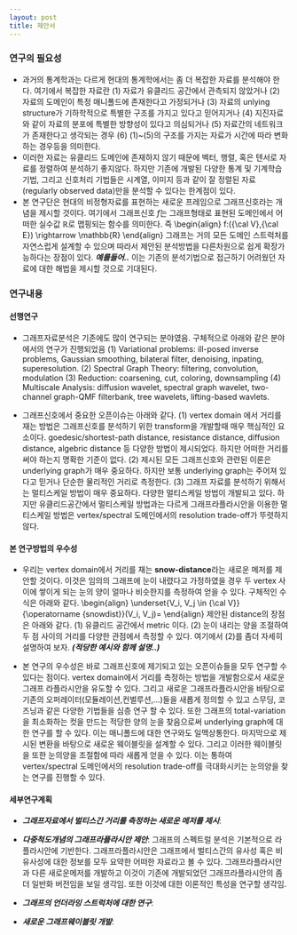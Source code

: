 ```yaml
---
layout: post
title: 제안서 
---
```


### 연구의 필요성
- 과거의 통계학과는 다르게 현대의 통계학에서는 좀 더 복잡한 자료를 분석해야 한다. 여기에서 복잡한 자료란 (1) 자료가 유클리드 공간에서 관측되지 않았거나 (2) 자료의 도메인이 특정 매니폴드에 존재한다고 가정되거나 (3) 자료의 unlying structure가 기하학적으로 특별한 구조를 가지고 있다고 믿어지거나 (4) 지진자료와 같이 자료의 분포에 특별한 방향성이 있다고 의심되거나 (5) 자료간의 네트워크가 존재한다고 생각되는 경우 (6) (1)~(5)의 구조를 가지는 자료가 시간에 따라 변화하는 경우등을 의미한다. 
- 이러한 자료는 유클리드 도메인에 존재하지 않기 때문에 벡터, 행렬, 혹은 텐서로 자료를 정렬하여 분석하기 좋지않다. 하지만 기존에 개발된 다양한 통계 및 기계학습 기법, 그리고 신호처리 기법들은 시계열, 이미지 등과 같이 잘 정렬된 자료(regularly observed data)만을 분석할 수 있다는 한계점이 있다. 
- 본 연구단은 현대의 비정형자료를 표현하는 새로운 프레임으로 그래프신호라는 개념을 제시할 것이다. 여기에서 그래프신호 $f$는 그래프형태로 표현된 도메인에서 어떠한 실수값 $\mathbb{R}$로 맵핑되는 함수를 의미한다. 즉
\begin{align}
 f:({\cal V},{\cal E}) \rightarrow \mathbb{R}
\end{align}
그래프는 거의 모든 도메인 스트럭처를 자연스럽게 설계할 수 있으며 따라서 제안된 분석방법을 다른차원으로 쉽게 확장가능하다는 장점이 있다. ***예를들어..***
이는 기존의 분석기법으로 접근하기 어려웠던 자료에 대한 해법을 제시할 것으로 기대된다. 

### 연구내용 
#### 선행연구
- 그래프자료분석은 기존에도 많이 연구되는 분야였음. 구체적으로 아래와 같은 분야에서의 연구가 진행되었음
(1) Variational problems: ill-posed inverse problems, Gaussian smoothing, bilateral filter, denoising, inpating, superesolution.
(2) Spectral Graph Theory: filtering, convolution, modulation
(3) Reduction: coarsening, cut, coloring, downsampling 
(4) Multiscale Analysis: diffusion wavelet, spectral graph wavelet, two-channel graph-QMF filterbank, tree wavelets, lifting-based wavlets. 

- 그래프신호에서 중요한 오픈이슈는 아래와 같다. (1) vertex domain 에서 거리를 재는 방법은 그래프신호를 분석하기 위한 transform을 개발할때 매우 핵심적인 요소이다. goedesic/shortest-path distance, resistance distance, diffusion distance, algebric distance 등 다양한 방법이 제시되었다. 하지만 어떠한 거리를 써야 하는지 명확한 기준이 없다. (2) 제시된 모든 그래프신호와 관련된 이론은 underlying graph가 매우 중요하다. 하지만 보통 underlying graph는 주어져 있다고 믿거나 단순한 물리적인 거리로 측정한다. (3) 그래프 자료를 분석하기 위해서는 멀티스케일 방법이 매우 중요하다. 다양한 멀티스케일 방법이 개발되고 있다. 하지만 유클리드공간에서 멀티스케일 방법과는 다르게 그래프라플라시안을 이용한 멀티스케일 방법은 vertex/spectral 도메인에서의 resolution trade-off가 뚜렷하지 않다. 

#### 본 연구방법의 우수성

- 우리는 vertex domain에서 거리를 재는 **snow-distance**라는 새로운 메저를 제안할 것이다. 이것은 임의의 그래프에 눈이 내렸다고 가정하였을 경우 두 vertex 사이에 쌓이게 되는 눈의 양이 얼마나 비슷한지를 측정하여 얻을 수 있다. 구체적인 수식은 아래와 같다. 
\begin{align}
\underset{V_i, V_j \in {\cal V}}{\operatorname {snowdist}}(V_i, V_j)=
\end{align}
제안된 distance의 장점은 아래와 같다. (1) 유클리드 공간에서 metric 이다. (2) 눈이 내리는 양을 조절하여 두 점 사이의 거리를 다양한 관점에서 측정할 수 있다. 여기에서 (2)를 좀더 자세히 설명하여 보자. ***(적당한 예시와 함께 설명..)*** 

- 본 연구의 우수성은 바로 그래프신호에 제기되고 있는 오픈이슈들을 모두 연구할 수 있다는 점이다. vertex domain에서 거리를 측정하는 방법을 개발함으로서 새로운 그래프 라플라시안을 유도할 수 있다. 그리고 새로운 그래프라플라시안을 바탕으로 기존의 오퍼레이터(모듈레이션,컨벌루션,...)들을 새롭게 정의할 수 있고 스무딩, 코즈닝과 같은 다양한 기법들을 심층 연구 할 수 있다. 또한 그래프의 total-variation을 최소화하는 컷을 만드는 적당한 양의 눈을 찾음으로써 underlying graph에 대한 연구를 할 수 있다. 이는 매니폴드에 대한 연구와도 일맥상통한다. 마지막으로 제시된 변환을 바탕으로 새로운 웨이블릿을 설계할 수 있다. 그리고 이러한 웨이블릿을 또한 눈의양을 조절함에 따라 새롭게 얻을 수 있다. 이는 통하여 vertex/spectral 도메인에서의 resolution trade-off를 극대화시키는 눈의양을 찾는 연구를 진행할 수 있다. 


#### 세부연구계획
- ***그래프자료에서 벌티스간 거리를 측정하는 새로운 메저를 제시***: 

- ***다중척도개념의 그래프라플라시안 제안***: 그래프의 스펙트럴 분석은 기본적으로 라플라시안에 기반한다. 그래프라플라시안은 그래프에서 벌티스간의 유사성 혹은 비유사성에 대한 정보를 모두 요약한 어떠한 자료라고 볼 수 있다. 그래프라플라시안과 다른 새로운메저를 개발하고 이것이 기존에 개발되었던 그래프라플라시안의 좀더 일반화 버전임을 보일 생각임. 또한 이것에 대한 이론적인 특성을 연구할 생각임. 

- ***그래프의 언더라잉 스트럭처에 대한 연구***: 

- ***새로운 그래프웨이블릿 개발***: 
